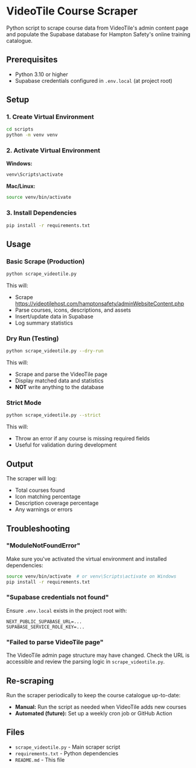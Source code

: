 # VideoTile Course Scraper

Python script to scrape course data from VideoTile's admin content page and populate the Supabase database for Hampton Safety's online training catalogue.

## Prerequisites

- Python 3.10 or higher
- Supabase credentials configured in `.env.local` (at project root)

## Setup

### 1. Create Virtual Environment

```bash
cd scripts
python -m venv venv
```

### 2. Activate Virtual Environment

**Windows:**
```bash
venv\Scripts\activate
```

**Mac/Linux:**
```bash
source venv/bin/activate
```

### 3. Install Dependencies

```bash
pip install -r requirements.txt
```

## Usage

### Basic Scrape (Production)

```bash
python scrape_videotile.py
```

This will:
- Scrape https://videotilehost.com/hamptonsafety/adminWebsiteContent.php
- Parse courses, icons, descriptions, and assets
- Insert/update data in Supabase
- Log summary statistics

### Dry Run (Testing)

```bash
python scrape_videotile.py --dry-run
```

This will:
- Scrape and parse the VideoTile page
- Display matched data and statistics
- **NOT** write anything to the database

### Strict Mode

```bash
python scrape_videotile.py --strict
```

This will:
- Throw an error if any course is missing required fields
- Useful for validation during development

## Output

The scraper will log:
- Total courses found
- Icon matching percentage
- Description coverage percentage
- Any warnings or errors

## Troubleshooting

### "ModuleNotFoundError"
Make sure you've activated the virtual environment and installed dependencies:
```bash
source venv/bin/activate  # or venv\Scripts\activate on Windows
pip install -r requirements.txt
```

### "Supabase credentials not found"
Ensure `.env.local` exists in the project root with:
```
NEXT_PUBLIC_SUPABASE_URL=...
SUPABASE_SERVICE_ROLE_KEY=...
```

### "Failed to parse VideoTile page"
The VideoTile admin page structure may have changed. Check the URL is accessible and review the parsing logic in `scrape_videotile.py`.

## Re-scraping

Run the scraper periodically to keep the course catalogue up-to-date:
- **Manual:** Run the script as needed when VideoTile adds new courses
- **Automated (future):** Set up a weekly cron job or GitHub Action

## Files

- `scrape_videotile.py` - Main scraper script
- `requirements.txt` - Python dependencies
- `README.md` - This file
